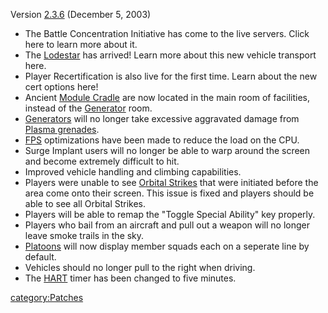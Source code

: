 Version [2.3.6](/2.3.6 "wikilink") (December 5, 2003)

- The Battle Concentration Initiative has come to the live servers.
  Click here to learn more about it.
- The [Lodestar](/Lodestar "wikilink") has arrived! Learn more about
  this new vehicle transport here.
- Player Recertification is also live for the first time. Learn about
  the new cert options here!
- Ancient [Module Cradle](/Module_Cradle "wikilink") are now located in
  the main room of facilities, instead of the
  [Generator](/Generator "wikilink") room.
- [Generators](/Generator "wikilink") will no longer take excessive
  aggravated damage from [Plasma grenades](/Plasma_grenade "wikilink").
- [FPS](/FPS "wikilink") optimizations have been made to reduce the
  load on the CPU.
- Surge Implant users will no longer be able to warp around the screen
  and become extremely difficult to hit.
- Improved vehicle handling and climbing capabilities.
- Players were unable to see [Orbital
  Strikes](/Orbital_Strike "wikilink") that were initiated before the
  area come onto their screen. This issue is fixed and players should
  be able to see all Orbital Strikes.
- Players will be able to remap the "Toggle Special Ability" key
  properly.
- Players who bail from an aircraft and pull out a weapon will no
  longer leave smoke trails in the sky.
- [Platoons](/Platoon "wikilink") will now display member squads each
  on a seperate line by default.
- Vehicles should no longer pull to the right when driving.
- The [HART](/HART "wikilink") timer has been changed to five minutes.

[category:Patches](/category:Patches "wikilink")
